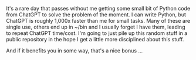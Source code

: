 
It's a rare day that passes without me getting some small bit of Python code from ChatGPT to solve the problem of the moment. I can write Python, but ChatGPT is roughly 1,000x faster than me for small tasks. Many of these are single use, others end up in ~/bin and I usually forget I have them, leading to repeat ChatGPT time/cost. I'm going to just pile up this random stuff in a public repository in the hope I get a little more disciplined about this stuff.

And if it benefits you in some way, that's a nice bonus ...